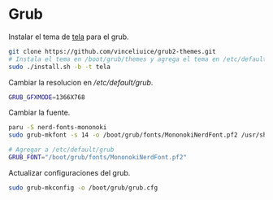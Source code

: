 # Grub

Instalar el tema de [tela](https://github.com/vinceliuice/grub2-themes/) para el grub.

```bash
git clone https://github.com/vinceliuice/grub2-themes.git
# Instala el tema en /boot/grub/themes y agrega el tema en /etc/default/grub
sudo ./install.sh -b -t tela
```

Cambiar la resolucion en _/etc/default/grub_.

```bash
GRUB_GFXMODE=1366X768
```

Cambiar la fuente.

```bash
paru -S nerd-fonts-mononoki
sudo grub-mkfont -s 14 -o /boot/grub/fonts/MononokiNerdFont.pf2 /usr/share/fonts/TTF/mononoki\ Bold\ Nerd\ Font\ Complete.ttf

# Agregar a /etc/default/grub
GRUB_FONT="/boot/grub/fonts/MononokiNerdFont.pf2"
```

Actualizar configuraciones del grub.
```bash
sudo grub-mkconfig -o /boot/grub/grub.cfg
```
